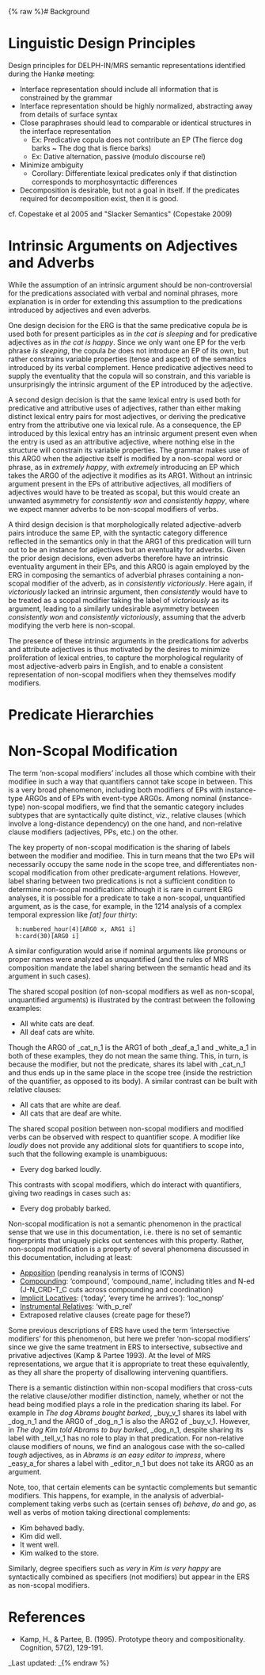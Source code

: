 {% raw %}# Background

# Linguistic Design Principles

Design principles for DELPH-IN/MRS semantic representations identified
during the Hankø meeting:

- Interface representation should include all information that is
constrained by the grammar
- Interface representation should be highly normalized, abstracting
away from details of surface syntax
- Close paraphrases should lead to comparable or identical structures
in the interface representation
  - Ex: Predicative copula does not contribute an EP (The fierce dog
barks \~ The dog that is fierce barks)
  - Ex: Dative alternation, passive (modulo discourse rel)
- Minimize ambiguity
  - Corollary: Differentiate lexical predicates only if that
distinction corresponds to morphosyntactic differences
- Decomposition is desirable, but not a goal in itself. If the
predicates required for decomposition exist, then it is good.

cf. Copestake et al 2005 and "Slacker Semantics" (Copestake 2009)

<a name="intrinsic_arguments"/>


# Intrinsic Arguments on Adjectives and Adverbs

While the assumption of an intrinsic argument should be
non-controversial for the predications associated with verbal and
nominal phrases, more explanation is in order for extending this
assumption to the predications introduced by adjectives and even
adverbs.

One design decision for the ERG is that the same predicative copula *be*
is used both for present participles as in *the cat is sleeping* and for
predicative adjectives as in *the cat is happy*. Since we only want one
EP for the verb phrase *is sleeping*, the copula *be* does not introduce
an EP of its own, but rather constrains variable properties (tense and
aspect) of the semantics introduced by its verbal complement. Hence
predicative adjectives need to supply the eventuality that the copula
will so constrain, and this variable is unsurprisingly the intrinsic
argument of the EP introduced by the adjective.

A second design decision is that the same lexical entry is used both for
predicative and attributive uses of adjectives, rather than either
making distinct lexical entry pairs for most adjectives, or deriving the
predicative entry from the attributive one via lexical rule. As a
consequence, the EP introduced by this lexical entry has an intrinsic
argument present even when the entry is used as an attributive
adjective, where nothing else in the structure will constrain its
variable properties. The grammar makes use of this ARG0 when the
adjective itself is modified by a non-scopal word or phrase, as in
*extremely happy*, with *extremely* introducing an EP which takes the
ARG0 of the adjective it modifies as its ARG1. Without an intrinsic
argument present in the EPs of attributive adjectives, all modifiers of
adjectives would have to be treated as scopal, but this would create an
unwanted asymmetry for *consistently won* and *consistently happy*,
where we expect manner adverbs to be non-scopal modifiers of verbs.

A third design decision is that morphologically related adjective-adverb
pairs introduce the same EP, with the syntactic category difference
reflected in the semantics only in that the ARG1 of this predication
will turn out to be an instance for adjectives but an eventuality for
adverbs. Given the prior design decisions, even adverbs therefore have
an intrinsic eventuality argument in their EPs, and this ARG0 is again
employed by the ERG in composing the semantics of adverbial phrases
containing a non-scopal modifier of the adverb, as in *consistently
victoriously*. Here again, if *victoriously* lacked an intrinsic
argument, then *consistently* would have to be treated as a scopal
modifier taking the label of *victoriously* as its argument, leading to
a similarly undesirable asymmetry between *consistently won* and
*consistently victoriously*, assuming that the adverb modifying the verb
here is non-scopal.

The presence of these intrinsic arguments in the predications for
adverbs and attribute adjectives is thus motivated by the desires to
minimize proliferation of lexical entries, to capture the morphological
regularity of most adjective-adverb pairs in English, and to enable a
consistent representation of non-scopal modifiers when they themselves
modify modifiers.

# Predicate Hierarchies

# Non-Scopal Modification

The term ‘non-scopal modifiers’ includes all those which combine with
their modifiee in such a way that quantifiers cannot take scope in
between. This is a very broad phenomenon, including both modifiers of
EPs with instance-type ARG0s and of EPs with event-type ARG0s. Among
nominal (instance-type) non-scopal modifiers, we find that the semantic
category includes subtypes that are syntactically quite distinct, viz.,
relative clauses (which involve a long-distance dependency) on the one
hand, and non-relative clause modifiers (adjectives, PPs, etc.) on the
other.

The key property of non-scopal modification is the sharing of labels
between the modifier and modifiee. This in turn means that the two EPs
will necessarily occupy the same node in the scope tree, and
differentiates non-scopal modification from other predicate-argument
relations. However, label sharing between two predications is not a
sufficient condition to determine non-scopal modification: although it
is rare in current ERG analyses, it is possible for a predicate to take
a non-scopal, unquantified argument, as is the case, for example, in the
1214 analysis of a complex temporal expression like *\[at\] four
thirty*:

      h:numbered_hour(4)[ARG0 x, ARG1 i]
      h:card(30)[ARG0 i]

A similar configuration would arise if nominal arguments like pronouns
or proper names were analyzed as unquantified (and the rules of MRS
composition mandate the label sharing between the semantic head and its
argument in such cases).

The shared scopal position (of non-scopal modifiers as well as
non-scopal, unquantified arguments) is illustrated by the contrast
between the following examples:

- All white cats are deaf.
- All deaf cats are white.

Though the ARG0 of \_cat\_n\_1 is the ARG1 of both \_deaf\_a\_1 and
\_white\_a\_1 in both of these examples, they do not mean the same
thing. This, in turn, is because the modifier, but not the predicate,
shares its label with \_cat\_n\_1 and thus ends up in the same place in
the scope tree (inside the restriction of the quantifier, as opposed to
its body). A similar contrast can be built with relative clauses:

- All cats that are white are deaf.
- All cats that are deaf are white.

The shared scopal position between non-scopal modifiers and modified
verbs can be observed with respect to quantifier scope. A modifier like
*loudly* does not provide any additional slots for quantifiers to scope
into, such that the following example is unambiguous:

- Every dog barked loudly.

This contrasts with scopal modifiers, which do interact with
quantifiers, giving two readings in cases such as:

- Every dog probably barked.

Non-scopal modification is not a semantic phenomenon in the practical
sense that we use in this documentation, i.e. there is no set of
semantic fingerprints that uniquely picks out sentences with this
property. Rather, non-scopal modification is a property of several
phenomena discussed in this documentation, including at least:

- [Apposition](../ErgSemantics_Apposition) (pending reanalysis in terms
of ICONS)
- [Compounding](../ErgSemantics_Compounding): ‘compound’,
‘compound\_name’, including titles and N-ed (J-N\_CRD-T\_C cuts
across compounding and coordination)
- [Implicit Locatives](../ErgSemantics_ImplicitLocatives): (‘today’,
‘every time he arrives’): ‘loc\_nonsp’
- [Instrumental
Relatives](../ErgSemantics_InstrumentalRelatives): ‘with\_p\_rel’
- Extraposed relative clauses (create page for these?)

Some previous descriptions of ERS have used the term ‘intersective
modifiers’ for this phenomenon, but here we prefer ‘non-scopal
modifiers’ since we give the same treatment in ERS to intersective,
subsective and privative adjectives (Kamp & Partee 1993). At the level
of MRS representations, we argue that it is appropriate to treat these
equivalently, as they all share the property of disallowing intervening
quantifiers.

There is a semantic distinction within non-scopal modifiers that
cross-cuts the relative clause/other modifier distinction, namely,
whether or not the head being modified plays a role in the predication
sharing its label. For example in *The dog Abrams bought barked*,
\_buy\_v\_1 shares its label with \_dog\_n\_1 and the ARG0 of
\_dog\_n\_1 is also the ARG2 of \_buy\_v\_1. However, in *The dog Kim
told Abrams to buy barked*, \_dog\_n\_1, despite sharing its label with
\_tell\_v\_1 has no role to play in that predication. For non-relative
clause modifiers of nouns, we find an analogous case with the so-called
*tough* adjectives, as in *Abrams is an easy editor to impress*, where
\_easy\_a\_for shares a label with \_editor\_n\_1 but does not take its
ARG0 as an argument.

Note, too, that certain elements can be syntactic complements but
semantic modifiers. This happens, for example, in the analysis of
adverbial-complement taking verbs such as (certain senses of) *behave*,
*do* and *go*, as well as verbs of motion taking directional
complements:

- Kim behaved badly.
- Kim did well.
- It went well.
- Kim walked to the store.

Similarly, degree specifiers such as *very* in *Kim is very happy* are
syntactically combined as specifiers (not modifiers) but appear in the
ERS as non-scopal modifiers.

# References

- Kamp, H., & Partee, B. (1995). Prototype theory and
compositionality. Cognition, 57(2), 129-191.

_Last updated: _{% endraw %}